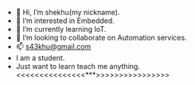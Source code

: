 - 👋 Hi, I’m shekhu(my nickname).
- 👀 I’m interested in Embedded.
- 🌱 I’m currently learning IoT.
- 💞️ I’m looking to collaborate on Automation services.
- 📫 s43khu@gmail.com
-    I am a student.
-    Just want to learn teach me anything. 
<<<<<<<<<<<<<<<***>>>>>>>>>>>>>>>>
